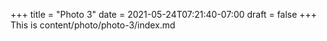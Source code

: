 +++
title = "Photo 3"
date = 2021-05-24T07:21:40-07:00
draft = false
+++
This is content/photo/photo-3/index.md
